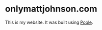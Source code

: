 # onlymattjohnson.com

This is my website. It was built using [Poole](https://github.com/poole/poole).